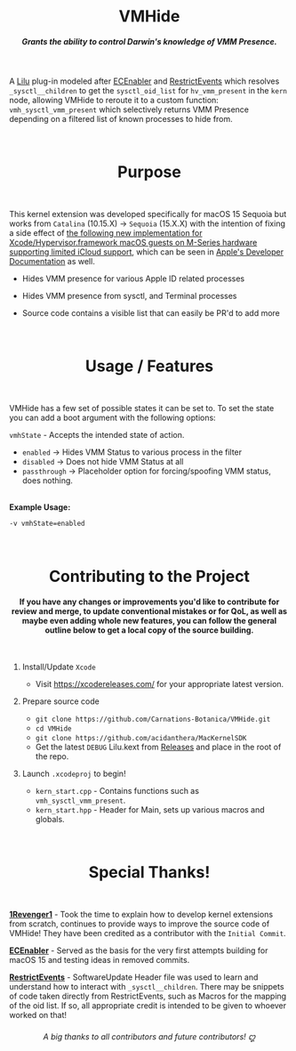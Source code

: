 <h1 align="center">VMHide</h1>

<h5 align="center">Grants the ability to control Darwin's knowledge of VMM Presence.</h5>
</br>

A [Lilu](https://github.com/acidanthera/Lilu) plug-in modeled after [ECEnabler]() and [RestrictEvents](https://github.com/1revenger1/ECEnabler) which resolves ``_sysctl__children`` to get the ``sysctl_oid_list`` for ``hv_vmm_present`` in the ``kern`` node, allowing VMHide to reroute it to a custom function: ``vmh_sysctl_vmm_present`` which selectively returns VMM Presence depending on a filtered list of known processes to hide from.

</br>
<h1 align="center">Purpose</h1>
</br>

This kernel extension was developed specifically for macOS 15 Sequoia but works from ``Catalina`` (10.15.X) -> ``Sequoia`` (15.X.X) with the intention of fixing a side effect of [the following new implementation for Xcode/Hypervisor.framework macOS guests on M-Series hardware supporting limited iCloud support](https://support.apple.com/en-us/120468), which can be seen in [Apple's Developer Documentation](https://developer.apple.com/documentation/virtualization/using_icloud_with_macos_virtual_machines#4412628) as well.

- Hides VMM presence for various Apple ID related processes

- Hides VMM presence from sysctl, and Terminal processes

- Source code contains a visible list that can easily be PR'd to add more

</br>
<h1 align="center">Usage / Features</h1>
</br>

VMHide has a few set of possible states it can be set to. To set the state you can add a boot argument with the following options:

``vmhState`` - Accepts the intended state of action.

- ``enabled`` -> Hides VMM Status to various process in the filter
- ``disabled`` -> Does not hide VMM Status at all
- ``passthrough`` -> Placeholder option for forcing/spoofing VMM status, does nothing.

</br>
<b>Example Usage:</b>

```bash
-v vmhState=enabled
```

</br>
<h1 align="center">Contributing to the Project</h1>

<h4 align="center">If you have any changes or improvements you'd like to contribute for review and merge, to update conventional mistakes or for QoL, as well as maybe even adding whole new features, you can follow the general outline below to get a local copy of the source building.</h4>

</br>

1. Install/Update ``Xcode``
    - Visit https://xcodereleases.com/ for your appropriate latest version.

2. Prepare source code
    - ``git clone https://github.com/Carnations-Botanica/VMHide.git``
    - ``cd VMHide``
    - ``git clone https://github.com/acidanthera/MacKernelSDK``
    - Get the latest ``DEBUG`` Lilu.kext from [Releases](https://github.com/acidanthera/Lilu/releases) and place in the root of the repo.

3. Launch ``.xcodeproj`` to begin!
    - ``kern_start.cpp`` - Contains functions such as ``vmh_sysctl_vmm_present``.
    - ``kern_start.hpp`` - Header for Main, sets up various macros and globals.

<br>
<h1 align="center">Special Thanks!</h1>
<br>

[<b>1Revenger1</b>](https://github.com/1revenger1) - Took the time to explain how to develop kernel extensions from scratch, continues to provide ways to improve the source code of VMHide! They have been credited as a contributor with the ``Initial Commit``.

[<b>ECEnabler</b>](https://github.com/1Revenger1/ECEnabler) - Served as the basis for the very first attempts building for macOS 15 and testing ideas in removed commits.

[<b>RestrictEvents</b>](https://github.com/acidanthera/RestrictEvents/) - SoftwareUpdate Header file was used to learn and understand how to interact with ``_sysctl__children``. There may be snippets of code taken directly from RestrictEvents, such as Macros for the mapping of the oid list. If so, all appropriate credit is intended to be given to whoever worked on that!

<h6 align="center">A big thanks to all contributors and future contributors! ꩓</h6>
